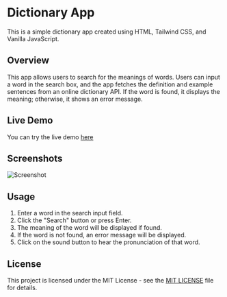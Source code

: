 # Dictionary App

This is a simple dictionary app created using HTML, Tailwind CSS, and Vanilla JavaScript.

## Overview

This app allows users to search for the meanings of words. Users can input a word in the search box, and the app fetches the definition and example sentences from an online dictionary API. If the word is found, it displays the meaning; otherwise, it shows an error message.

## Live Demo

You can try the live demo [here](https://roshan-metrix.github.io/Dictionary/)

## Screenshots

![Screenshot](./screenshots/screenshot1.jpg)

## Usage

1. Enter a word in the search input field.
2. Click the "Search" button or press Enter.
3. The meaning of the word will be displayed if found.
4. If the word is not found, an error message will be displayed.
5. Click on the sound button to hear the pronunciation of that word.

## License

This project is licensed under the MIT License - see the [MIT LICENSE](license.txt) file for details.
